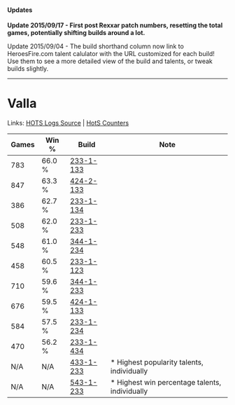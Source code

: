#### Updates
**Update 2015/09/17 - First post Rexxar patch numbers, resetting the total games, potentially shifting builds around a lot.**

Update 2015/09/04 - The build shorthand column now link to HeroesFire.com talent calulator with the URL customized for each build!  
Use them to see a more detailed view of the build and talents, or tweak builds slightly.

***

# Valla

Links: [HOTS Logs Source](https://www.hotslogs.com/Sitewide/HeroDetails?Hero=Valla) | [HotS Counters](http://hotscounters.com/#/hero/Valla)

Games  | Win %  | Build     | Note
-----  | -----  | -----     | ----
783    | 66.0 % | [233-1-133](http://www.heroesfire.com/hots/talent-calculator/valla#l2Xz) | 
847    | 63.3 % | [424-2-133](http://www.heroesfire.com/hots/talent-calculator/valla#sL5L) | 
386    | 62.7 % | [233-1-134](http://www.heroesfire.com/hots/talent-calculator/valla#l2X-) | 
508    | 62.0 % | [233-1-233](http://www.heroesfire.com/hots/talent-calculator/valla#l2ZX) | 
548    | 61.0 % | [344-1-234](http://www.heroesfire.com/hots/talent-calculator/valla#pHZI) | 
458    | 60.5 % | [233-1-123](http://www.heroesfire.com/hots/talent-calculator/valla#l2Xp) | 
710    | 59.6 % | [344-1-233](http://www.heroesfire.com/hots/talent-calculator/valla#pHZH) | 
676    | 59.5 % | [424-1-133](http://www.heroesfire.com/hots/talent-calculator/valla#sKrj) | 
584    | 57.5 % | [233-1-234](http://www.heroesfire.com/hots/talent-calculator/valla#l2ZY) | 
470    | 56.2 % | [233-1-434](http://www.heroesfire.com/hots/talent-calculator/valla#l2cg) | 
N/A    | N/A    | [433-1-233](http://www.heroesfire.com/hots/talent-calculator/valla#sgrX) | * Highest popularity talents, individually
N/A    | N/A    | [543-1-233](http://www.heroesfire.com/hots/talent-calculator/valla#wtP1) | * Highest win percentage talents, individually
